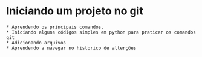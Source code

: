 # Iniciando um projeto no git
    * Aprendendo os principais comandos.
    * Iniciando alguns códigos simples em python para praticar os comandos git
    * Adicionando arquivos
    * Aprendendo a navegar no historico de alterções 